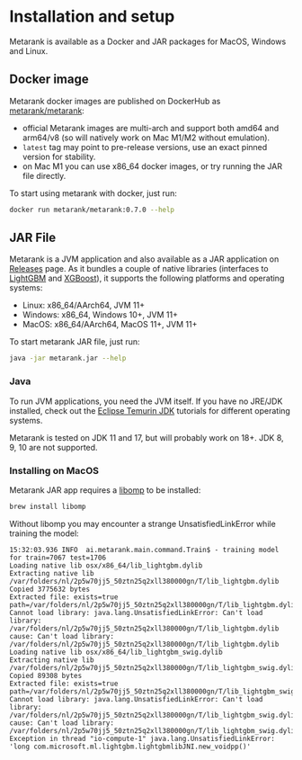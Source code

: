 # Installation and setup

Metarank is available as a Docker and JAR packages for MacOS, Windows and Linux.

## Docker image

Metarank docker images are published on DockerHub as [metarank/metarank](https://hub.docker.com/r/metarank/metarank):
* official Metarank images are multi-arch and support both amd64 and arm64/v8 (so will natively work on Mac M1/M2 without emulation).
* `latest` tag may point to pre-release versions, use an exact pinned version for stability.
* on Mac M1 you can use x86_64 docker images, or try running the JAR file directly.

To start using metarank with docker, just run:
```bash
docker run metarank/metarank:0.7.0 --help
```

## JAR File

Metarank is a JVM application and also available as a JAR application on [Releases](https://github.com/metarank/metarank/releases)
page. As it bundles a couple of native libraries (interfaces to [LightGBM](https://github.com/metarank/lightgbm4j) and
[XGBoost](https://github.com/metarank/xgboost-java)), it supports the following platforms and operating systems:
* Linux: x86_64/AArch64, JVM 11+
* Windows: x86_64, Windows 10+, JVM 11+
* MacOS: x86_64/AArch64, MacOS 11+, JVM 11+

To start metarank JAR file, just run:
```bash
java -jar metarank.jar --help
```

### Java

To run JVM applications, you need the JVM itself. If you have no JRE/JDK installed,
check out the [Eclipse Temurin JDK](https://adoptium.net/installation/) tutorials for different
operating systems.

Metarank is tested on JDK 11 and 17, but will probably work on 18+. JDK 8, 9, 10 are not supported.

### Installing on MacOS

Metarank JAR app requires a [libomp](https://formulae.brew.sh/formula/libomp) to be installed:
```bash
brew install libomp
```

Without libomp you may encounter a strange UnsatisfiedLinkError while training the model:
```
15:32:03.936 INFO  ai.metarank.main.command.Train$ - training model for train=7067 test=1706
Loading native lib osx/x86_64/lib_lightgbm.dylib
Extracting native lib /var/folders/nl/2p5w70jj5_50ztn25q2xll380000gn/T/lib_lightgbm.dylib
Copied 3775632 bytes
Extracted file: exists=true path=/var/folders/nl/2p5w70jj5_50ztn25q2xll380000gn/T/lib_lightgbm.dylib
Cannot load library: java.lang.UnsatisfiedLinkError: Can't load library: /var/folders/nl/2p5w70jj5_50ztn25q2xll380000gn/T/lib_lightgbm.dylib cause: Can't load library: /var/folders/nl/2p5w70jj5_50ztn25q2xll380000gn/T/lib_lightgbm.dylib
Loading native lib osx/x86_64/lib_lightgbm_swig.dylib
Extracting native lib /var/folders/nl/2p5w70jj5_50ztn25q2xll380000gn/T/lib_lightgbm_swig.dylib
Copied 89308 bytes
Extracted file: exists=true path=/var/folders/nl/2p5w70jj5_50ztn25q2xll380000gn/T/lib_lightgbm_swig.dylib
Cannot load library: java.lang.UnsatisfiedLinkError: Can't load library: /var/folders/nl/2p5w70jj5_50ztn25q2xll380000gn/T/lib_lightgbm_swig.dylib cause: Can't load library: /var/folders/nl/2p5w70jj5_50ztn25q2xll380000gn/T/lib_lightgbm_swig.dylib
Exception in thread "io-compute-1" java.lang.UnsatisfiedLinkError: 'long com.microsoft.ml.lightgbm.lightgbmlibJNI.new_voidpp()'
```
